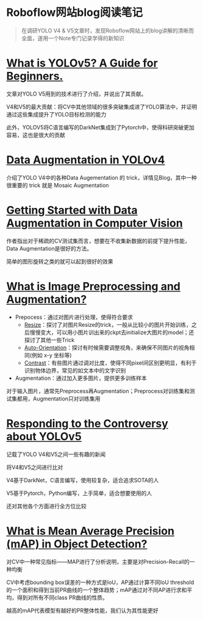 # Roboflow网站blog阅读笔记

> 在调研YOLO V4 & V5文章时，发现Roboflow网站上的blog讲解的清晰而全面，遂用一个Note专门记录学得的新知识

# [What is YOLOv5? A Guide for Beginners.](https://blog.roboflow.com/yolov5-improvements-and-evaluation/)

文章对YOLO V5用到的技术进行了介绍，并说出了其贡献。

V4和V5的最大贡献：将CV中其他领域的很多突破集成进了YOLO算法中，并证明通过这些集成提升了YOLO目标检测的能力

此外，YOLOV5将C语言编写的DarkNet集成到了Pytorch中，使得科研突破更加容易，这也是很大的贡献

# [Data Augmentation in YOLOv4](https://blog.roboflow.com/yolov4-data-augmentation/)

介绍了YOLO V4中的各种Data Augementation 的 trick，详情见Blog，其中一种很重要的 trick 就是 Mosaic Augmentation

# [Getting Started with Data Augmentation in Computer Vision](https://blog.roboflow.com/boosting-image-detection-performance-with-data-augmentation/)

作者指出对于稀疏的CV测试集而言，想要在不收集新数据的前提下提升性能，Data Augmentation是很好的方法。

简单的图形旋转之类的就可以起到很好的效果

# [What is Image Preprocessing and Augmentation?](https://blog.roboflow.com/why-preprocess-augment/)

- Prepocess：通过对图片进行处理，使得符合要求
  - [Resize](https://blog.roboflow.com/you-might-be-resizing-your-images-incorrectly/)：探讨了对图片Resize的trick，一般从比较小的图片开始训练，之后慢慢变大，可以用小图片训出来的ckpt去initialize大图片的model；还探讨了其他一些Trick
  - [Auto-Orientation](https://blog.roboflow.com/exif-auto-orientation/)：探讨有时候需要调整视角，来确保不同图片的视角相同(例如 x-y 坐标等)
  - [Contrast](https://blog.roboflow.com/when-to-use-contrast-as-a-preprocessing-step/)：有些图片通过调对比度，使得不同pixel间区别更明显，有利于识别物体边界，常见的如文本中的文字识别
- Augmentation：通过加入更多图片，提供更多训练样本

对于输入图片，通常先Preprocess再Augmentation；Preprocess对训练集和测试集都用，Augmentation只对训练集用

# [Responding to the Controversy about YOLOv5](https://blog.roboflow.com/yolov4-versus-yolov5/)

记载了YOLO V4和V5之间一些有趣的新闻

将V4和V5之间进行比对

V4基于DarkNet，C语言编写，使用较复杂，适合追求SOTA的人

V5基于Pytorch，Python编写，上手简单，适合想要使用的人

还对其他各个方面进行全方位比较

# [What is Mean Average Precision (mAP) in Object Detection?](https://blog.roboflow.com/mean-average-precision/)

对CV中一种常见指标——MAP进行了分析说明，主要是对Precision-Recall的一种均衡

CV中考虑bounding box误差的一种方式是IoU，AP通过计算不同IoU threshold的一个面积和得到当前PR曲线的一个整体趋势；mAP通过对不同AP进行求和平均，得到对所有不同class PR曲线的性质。

越高的mAP代表模型有越好的PR整体性能，我们认为其性能更好